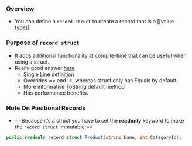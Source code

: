 ### Overview
- You can define a `record struct` to create a record that is a [[value type]].

### Purpose of `record struct`
- It adds additional functionality at compile-time that can be useful when using a struct.
- Really good answer [here](https://stackoverflow.com/questions/74892321/what-is-the-purpose-of-a-record-struct)
	- Single Line definition
	- Overrides == and !=, whereas struct only has Equals by default.
	- More informative ToString default method 
	- Has performance benefits.

### Note On Positional Records
- ==Because it’s a struct you have to set the **readonly** keyword to make the `record struct` immutable:==
```csharp
public readonly record struct Product(string Name, int CategoryId);
```